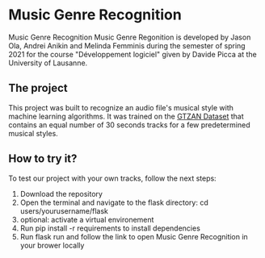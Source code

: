 # Music Genre Recognition

Music Genre Recognition
Music Genre Regonition is developed by Jason Ola, Andrei Anikin and Melinda Femminis during the semester of spring 2021 for the course "Développement logiciel" given by Davide Picca at the University of Lausanne.

## The project

This project was built to recognize an audio file's musical style with machine learning algorithms. It was trained on the [GTZAN Dataset](http://marsyas.info/downloads/datasets.html) that contains an equal number of 30 seconds tracks for a few predetermined musical styles.  

## How to try it?
To test our project with your own tracks, follow the next steps:

1. Download the repository
2. Open the terminal and navigate to the flask directory: cd users/yourusername/flask
3. optional: activate a virtual environement
4. Run pip install -r requirements to install dependencies
5. Run flask run and follow the link to open Music Genre Recognition in your brower locally
